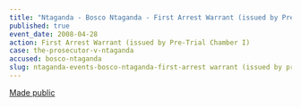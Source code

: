 ```yaml
---
title: "Ntaganda - Bosco Ntaganda - First Arrest Warrant (issued by Pre-Trial Chamber I)"
published: true
event_date: 2008-04-28
action: First Arrest Warrant (issued by Pre-Trial Chamber I)
case: the-prosecutor-v-ntaganda
accused: bosco-ntaganda
slug: ntaganda-events-bosco-ntaganda-first-arrest warrant (issued by pre-trial chamber i)
---
```


[Made public](http://www.icc-cpi.int/iccdocs/doc/doc305330.PDF)


